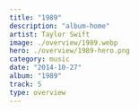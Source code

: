 ```yaml
---
title: "1989"
description: "album-home"
artist: Taylor Swift
image: ./overview/1989.webp
hero: ./overview/1989-hero.png
category: music
date: "2014-10-27"
album: "1989"
track: 5
type: overview
---
```

